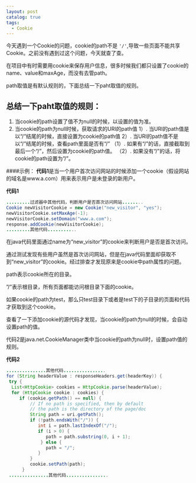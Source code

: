 ```yaml
---
layout: post
catalog: true
tags:
  - Cookie
---
```

今天遇到一个Cookie的问题，cookie的path不是    `'/'`,导致一些页面不能共享Cookie。之前没有遇到过这个问题，今天就查了查。

在项目中有时需要用cookie来保存用户信息，很多时候我们都只设置了cookie的name、value和maxAge，而没有去管path。 

path取值是有默认规则的，下面总结一下paht取值的规则。
## 总结一下paht取值的规则：

1. 当cookie的path设置了值不为null的时候，以设置的值为准。
2. 当cookie的path为null时候，获取请求的URI的path值 
   1）. 当URI的path值是以“/”结尾的时候，直接设置为cookie的path值
   2）. 当URI的path值不是以“/”结尾的时候，查看path里面是否有“/” 
       （1）. 如果有“/”的话，直接截取到最后一个“/”，然后设置为cookie的path值。
       （2）. 如果没有“/”的话，将cookie的path设置为”/”。


####示例：
**代码1**是当一个用户首次访问网站的时候添加一个cookie（假设网站的域名是www.a.com）用来表示用户是未登录的新用户。

**代码1**

```java
.........过滤器中其他代码，判断用户是否首次访问网站........
Cookie newVisitorCookie = new Cookie("new_visitor", "yes");
newVisitorCookie.setMaxAge(-1);
newVisitorCookie.setDomain("www.a.com");
response.addCookie(newVisitorCookie);
.........其他代码...........
```

在java代码里面通过name为“new_visitor”的cookie来判断用户是否是首次访问。 

通过测试发现有些用户虽然是首次访问网站，但是在java代码里面却获取不到“new_visitor”的cookie。经过排查才发现原来是cookie中path属性的问题。


path表示cookie所在的目录。

”/”表示根目录，所有页面都能访问根目录下面的cookie。

如果cookie的path为test，那么只test目录下或者是test下的子目录的页面和代码才获取到这个cookie。 

查看了一下添加cookie的源代码才发现，当cookie的path为null的时候，会自动设置path的值。



代码2是java.net.CookieManager类中当cookie的path为null时，设置path值的规则。

**代码2**

```java
...............其他代码................
for (String headerValue : responseHeaders.get(headerKey)) {
 try {
  List<HttpCookie> cookies = HttpCookie.parse(headerValue);
  for (HttpCookie cookie : cookies) {
     if (cookie.getPath() == null) {
         // If no path is specified, then by default
         // the path is the directory of the page/doc
         String path = uri.getPath();
         if (!path.endsWith("/")) {
            int i = path.lastIndexOf("/");
            if (i > 0) {
               path = path.substring(0, i + 1);
             } else {
               path = "/";
            }
         }
         cookie.setPath(path);
      }
 ...............其他代码................
```

